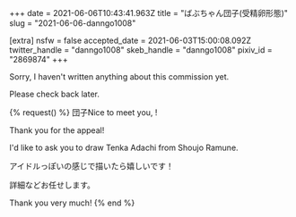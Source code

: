 +++
date = 2021-06-06T10:43:41.963Z
title = "ばぶちゃん団子(受精卵形態)"
slug = "2021-06-06-danngo1008"

[extra]
nsfw = false
accepted_date = 2021-06-03T15:00:08.092Z
twitter_handle = "danngo1008"
skeb_handle = "danngo1008"
pixiv_id = "2869874"
+++

Sorry, I haven't written anything about this commission yet.

Please check back later.

{% request() %}
団子Nice to meet you, <TODO>!

Thank you for the appeal!

I'd like to ask you to draw Tenka Adachi from Shoujo Ramune.

アイドルっぽいの感じで描いたら嬉しいです！

詳細などお任せします。

Thank you very much!
{% end %}
